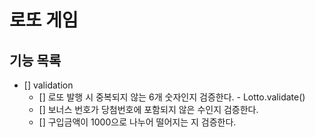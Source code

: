 # 로또 게임
 
## 기능 목록
<!--
- [] 1-45범위의 서로다른 임의의 6개의 번호를 가진 수를 생성한다. - GameManager.publishRandomLotto() 
- [] 당첨 결과를 생성한다. - LottoGame.createResult() 
  - [] 당첨 순위와 금액을 계산한다. - publishedLottos.calculateResultRank() 
  - [] 구매 금액 대비 수익률을 계산한다. - LottoResult.calculateEarningRatio() 
-->

<!--
- [] 구입금액, 당첨번호, 보너스 번호를 입력받아 로또 게임을 생성해 실행한다. - GameManager.run() 
-->

<!--
- [] 입력 - Input //o
  - [] 구입 금액을 입력받는다. -  Input.inputPrice()
  - [] 당첨 번호를 입력받는다. - Input.inputWinningLotto()
  - [] 보너스 번호를 입력받는다. - Input.inputBonusNumber()
-->

<!--
- [] 출력 - View
  - [] 입력을 요청하는 안내메시지를 출력한다. - 구입금액/당첨번호/보너스번호   
  - [] 발행한 로또 수량과 번호를 출력한다. - View.publishedLotto()  
  - [] 당첨내역을 출력한다. - View.printLottoResult()
-->

- [] validation
  - [] 로또 발행 시 중복되지 않는 6개 숫자인지 검증한다. - Lotto.validate()
  - [] 보너스 번호가 당첨번호에 포함되지 않은 수인지 검증한다.
  - [] 구입금액이 1000으로 나누어 떨어지는 지 검증한다.




